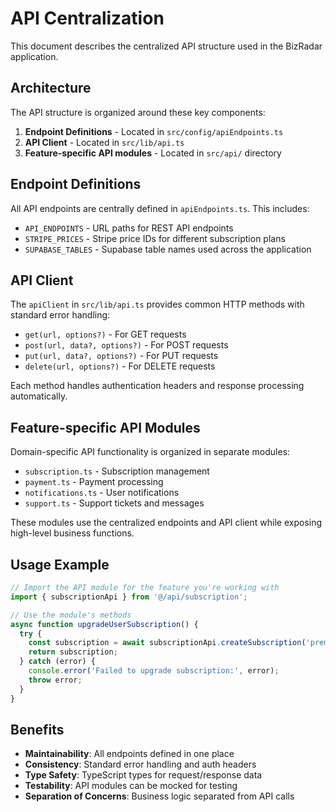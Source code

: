 # API Centralization

This document describes the centralized API structure used in the BizRadar application.

## Architecture

The API structure is organized around these key components:

1. **Endpoint Definitions** - Located in `src/config/apiEndpoints.ts`
2. **API Client** - Located in `src/lib/api.ts`
3. **Feature-specific API modules** - Located in `src/api/` directory

## Endpoint Definitions

All API endpoints are centrally defined in `apiEndpoints.ts`. This includes:

- `API_ENDPOINTS` - URL paths for REST API endpoints
- `STRIPE_PRICES` - Stripe price IDs for different subscription plans
- `SUPABASE_TABLES` - Supabase table names used across the application

## API Client

The `apiClient` in `src/lib/api.ts` provides common HTTP methods with standard error handling:

- `get(url, options?)` - For GET requests
- `post(url, data?, options?)` - For POST requests 
- `put(url, data?, options?)` - For PUT requests
- `delete(url, options?)` - For DELETE requests

Each method handles authentication headers and response processing automatically.

## Feature-specific API Modules

Domain-specific API functionality is organized in separate modules:

- `subscription.ts` - Subscription management
- `payment.ts` - Payment processing 
- `notifications.ts` - User notifications
- `support.ts` - Support tickets and messages

These modules use the centralized endpoints and API client while exposing high-level business functions.

## Usage Example

```typescript
// Import the API module for the feature you're working with
import { subscriptionApi } from '@/api/subscription';

// Use the module's methods
async function upgradeUserSubscription() {
  try {
    const subscription = await subscriptionApi.createSubscription('premium');
    return subscription;
  } catch (error) {
    console.error('Failed to upgrade subscription:', error);
    throw error;
  }
}
```

## Benefits

- **Maintainability**: All endpoints defined in one place
- **Consistency**: Standard error handling and auth headers
- **Type Safety**: TypeScript types for request/response data
- **Testability**: API modules can be mocked for testing
- **Separation of Concerns**: Business logic separated from API calls
